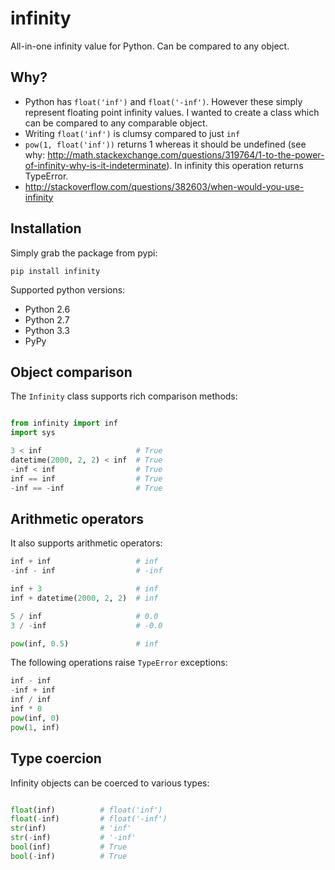 infinity
========

All-in-one infinity value for Python. Can be compared to any object.


Why?
----

* Python has `float('inf')` and `float('-inf')`. However these simply represent
floating point infinity values. I wanted to create a class which can be compared to any comparable object.
* Writing `float('inf')` is clumsy compared to just `inf`
* `pow(1, float('inf'))` returns 1 whereas it should be undefined (see why: http://math.stackexchange.com/questions/319764/1-to-the-power-of-infinity-why-is-it-indeterminate). In infinity this operation returns TypeError.
* http://stackoverflow.com/questions/382603/when-would-you-use-infinity


Installation
------------


Simply grab the package from pypi:


    pip install infinity


Supported python versions:

* Python 2.6
* Python 2.7
* Python 3.3
* PyPy


Object comparison
-----------------

The `Infinity` class supports rich comparison methods:


```python

from infinity import inf
import sys

3 < inf                     # True
datetime(2000, 2, 2) < inf  # True
-inf < inf                  # True
inf == inf                  # True
-inf == -inf                # True
```

Arithmetic operators
--------------------


It also supports arithmetic operators:

```python
inf + inf                   # inf
-inf - inf                  # -inf

inf + 3                     # inf
inf + datetime(2000, 2, 2)  # inf

5 / inf                     # 0.0
3 / -inf                    # -0.0

pow(inf, 0.5)               # inf
```

The following operations raise `TypeError` exceptions:

```python
inf - inf
-inf + inf
inf / inf
inf * 0
pow(inf, 0)
pow(1, inf)
```

Type coercion
-------------

Infinity objects can be coerced to various types:

```python

float(inf)          # float('inf')
float(-inf)         # float('-inf')
str(inf)            # 'inf'
str(-inf)           # '-inf'
bool(inf)           # True
bool(-inf)          # True
```
